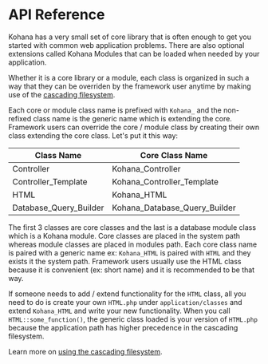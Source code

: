 # API Reference

Kohana has a very small set of core library that is often enough to get you started with common web application problems. There are also optional extensions called Kohana Modules that can be loaded when needed by your application.

Whether it is a core library or a module, each class is organized in such a way that they can be overriden by the framework user anytime by making use of the [cascading filesystem](intro.filesystem).

Each core or module class name is prefixed with `Kohana_` and the non-refixed class name is the generic name which is extending the core. Framework users can override the core / module class by creating their own class extending the core class. Let's put it this way:

Class Name             | Core Class Name
-----------------------|---------------------------------
Controller             | Kohana_Controller
Controller_Template    | Kohana_Controller_Template
HTML                   | Kohana_HTML
Database_Query_Builder | Kohana_Database_Query_Builder

The first 3 classes are core classes and the last is a database module class which is a Kohana module. Core classes are placed in the system path whereas module classes are placed in modules path. Each core class name is paired with a generic name ex: `Kohana_HTML` is paired with `HTML` and they exists it the system path. Framework users usually use the HTML class because it is convenient (ex: short name) and it is recommended to be that way.

If someone needs to add / extend functionality for the `HTML` class, all you need to do is create your own `HTML.php` under `application/classes` and extend `Kohana_HTML` and write your new functionality. When you call `HTML::some_function()`, the generic class loaded is your version of `HTML.php` because the application path has higher precedence in the cascading filesystem.

Learn more on [using the cascading filesystem](learn.filesystem).
